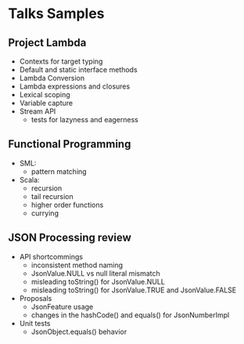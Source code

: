 Talks Samples
=============

Project Lambda
--------------
* Contexts for target typing
* Default and static interface methods
* Lambda Conversion
* Lambda expressions and closures
* Lexical scoping
* Variable capture
* Stream API
    * tests for lazyness and eagerness

Functional Programming
----------------------
* SML:
    * pattern matching
* Scala:
    * recursion
    * tail recursion
    * higher order functions
    * currying

JSON Processing review
----------------------
* API shortcommings
    * inconsistent method naming
    * JsonValue.NULL vs null literal mismatch
    * misleading toString() for JsonValue.NULL
    * misleading toString() for JsonValue.TRUE and JsonValue.FALSE
* Proposals
    * JsonFeature usage
    * changes in the hashCode() and equals() for JsonNumberImpl
* Unit tests
    * JsonObject.equals() behavior